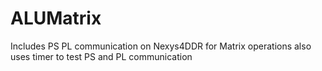 # ALUMatrix
Includes PS PL communication on Nexys4DDR for Matrix operations also uses timer to test PS and PL communication 
